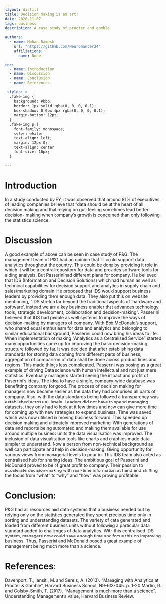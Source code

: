 ```yaml
---
layout: distill
title: Decision making is an art!
date: 2020-11-07
tags: business
description: A case study of procter and gamble

authors:
  - name: Mohan Ramesh
    url: "https://github.com/Neuromancer24"
    affiliations: 
      name: None

toc:
  - name: Introduction
  - name: Discussion
  - name: Conclusion
  - name: References

_styles: >
  .fake-img {
    background: #bbb;
    border: 1px solid rgba(0, 0, 0, 0.1);
    box-shadow: 0 0px 4px rgba(0, 0, 0, 0.1);
    margin-bottom: 12px;
  }
  .fake-img p {
    font-family: monospace;
    color: white;
    text-align: left;
    margin: 12px 0;
    text-align: center;
    font-size: 16px;
  }

---
```

# Introduction 
In a study conducted by EY, it was observed that around 81% of executives of leading companies believe that “data should be at the heart of all decision making and that relying on gut-feeling sometimes lead better decision- making when company’s growth is concerned than only following the statistics science. 

# Discussion
A good example of above can be seen in case study of P&G. The management team of P&G had an opinion that IT could support data analytics throughout the country. This could be done by providing it role in which it will be a central repository for data and provides software tools for aiding analysis. But Passerinihad different plans for company. He believed that IDS (Information and Decision Solutions) which had human as well as technical capabilities for decision support and analytics in supply chain and sales/marketing domain. He proposed that IDS would support business leaders by providing them enough data. They also put this on website mentioning, “IDS stretch far beyond the traditional aspects of ‘hardware and software’, instead we are a key business enabler that advances technology tools, strategic development, collaboration and decision-making”. Passerini believed that IDS had people as well systems to improve the ways of decision-making by managers of company. With Bob McDonald’s support, who shared equal enthusiasm for data and analytics and belonging to similar educational background, Passerini could now bring his ideas to life. When implementation of making “Analytics as a Centralised Service” started many opportunities came up for improving the basic decision-making structure followed by far. It was decided that after establishing data standards for storing data coming from different parts of business, aggregation of comparison of data shall be done across product lines and regions. This made things less complicated. Passerini was posing as a great example of driving Data science with human intellectual and not just mere statistics. Eventually managers started seeing the impact and profit of Paserrini’s ideas. The idea to have a single, company-wide database was benefitting company for good. The process of decision making for managers now became easier as the data they had comprised all parts of company. Also, with the data standards being followed a transparency was established across all levels. Leaders did not have to spend managing datasets, they only had to look at it few times and now can give more time for coming up with new strategies to expand business. Time was saved which was now utilised in moving business forward. This speeded up decision making and ultimately improved marketing. With generations of data and reports being automated and making them available for use around multiple business units the data visualisation was improved. The inclusion of data visualisation tools like charts and graphics made data simpler to understand. Now a person from non-technical background as well can participate and help in decision-making. Giving opportunity for various views from managerial levels to pour in. This IDS team also acted as centralised hub for sharing ideas. The ambitious goal of Passerini and McDonald proved to be of great profit to company. Their passion to accelerate decision-making with real-time information at hand and shifting the focus from “what” to “why” and “how” was proving profitable.  

# Conclusion: 
P&G had all resources and data systems that a business needed but by relying only on the statistics generated they spent precious time only in sorting and understanding datasets. The variety of data generated and loaded from different business units without following a particular data standard added to challenges of data analytics. With this centralised IDS system, managers now could save enough time and focus this on improving business. Thus, Passerini and McDonald posed a great example of management being much more than a science. 

# References:
Davenport, T.; Iansiti, M. and Serels, A. (2013). “Managing with Analytics at Procter & Gamble”, Harvard Business School, N9-613-045. p. 1-20.Martin, R. and Golsby-Smith, T. (2017). “Management is much more than a science”, Understanding Management’s value, Harvard Business Review.